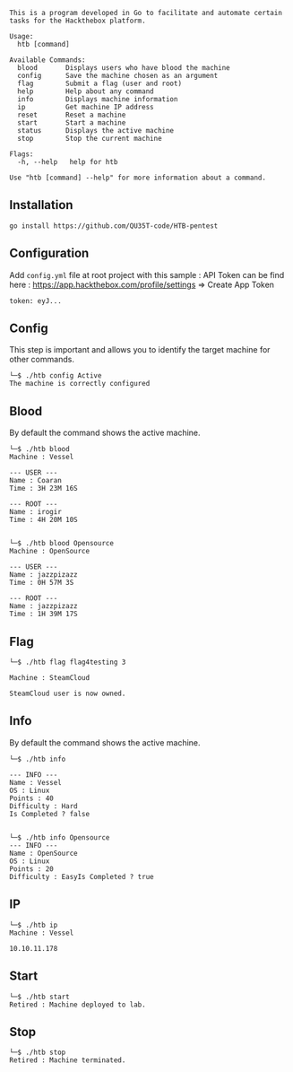 ```
This is a program developed in Go to facilitate and automate certain tasks for the Hackthebox platform.

Usage:
  htb [command]

Available Commands:
  blood       Displays users who have blood the machine
  config      Save the machine chosen as an argument
  flag        Submit a flag (user and root)
  help        Help about any command
  info        Displays machine information
  ip          Get machine IP address
  reset       Reset a machine
  start       Start a machine
  status      Displays the active machine
  stop        Stop the current machine

Flags:
  -h, --help   help for htb

Use "htb [command] --help" for more information about a command.
```

## Installation

`go install https://github.com/QU35T-code/HTB-pentest`

## Configuration

Add `config.yml` file at root project with this sample :
API Token can be find here : https://app.hackthebox.com/profile/settings => Create App Token

```
token: eyJ...
```

## Config
This step is important and allows you to identify the target machine for other commands.
```
└─$ ./htb config Active
The machine is correctly configured
```

## Blood

By default the command shows the active machine.
```
└─$ ./htb blood        
Machine : Vessel

--- USER ---
Name : Coaran
Time : 3H 23M 16S

--- ROOT ---
Name : irogir
Time : 4H 20M 10S


└─$ ./htb blood Opensource
Machine : OpenSource

--- USER ---
Name : jazzpizazz
Time : 0H 57M 3S

--- ROOT ---
Name : jazzpizazz
Time : 1H 39M 17S
```

## Flag

```
└─$ ./htb flag flag4testing 3

Machine : SteamCloud

SteamCloud user is now owned.
```

## Info

By default the command shows the active machine.
```
└─$ ./htb info

--- INFO ---
Name : Vessel
OS : Linux
Points : 40
Difficulty : Hard
Is Completed ? false


└─$ ./htb info Opensource
--- INFO ---
Name : OpenSource
OS : Linux
Points : 20
Difficulty : EasyIs Completed ? true  
```

## IP

```
└─$ ./htb ip
Machine : Vessel

10.10.11.178  
```

## Start

```
└─$ ./htb start
Retired : Machine deployed to lab.
```

## Stop

```
└─$ ./htb stop
Retired : Machine terminated.
```
